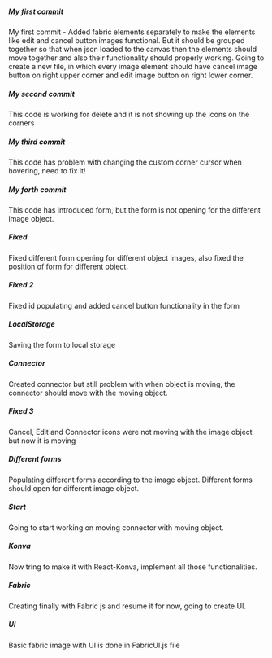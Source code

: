 ##### My first commit
My first commit - Added fabric elements separately to make the elements like edit and cancel button images functional. But it should be grouped together so that when json loaded to the canvas then the elements should move together and also their functionality should properly working. 
Going to create a new file, in which every image element should have cancel image button on right upper corner and edit image button on right lower corner.

##### My second commit 
This code is working for delete and it is not showing up the icons on the corners

##### My third commit
This code has problem with changing the custom corner cursor when hovering, need to fix it!

##### My forth commit
This code has introduced form, but the form is not opening for the different image object.

##### Fixed
Fixed different form opening for different object images, also fixed the position of form for different object.

##### Fixed 2
Fixed id populating and added cancel button functionality in the form

##### LocalStorage
Saving the form to local storage 

##### Connector
Created connector but still problem with when object is moving, the connector should move with the moving object.

##### Fixed 3
Cancel, Edit and Connector icons were not moving with the image object but now it is moving

##### Different forms
Populating different forms according to the image object. Different forms should open for different image object.

##### Start
Going to start working on moving connector with moving object.

##### Konva
Now tring to make it with React-Konva, implement all those functionalities.

##### Fabric
Creating finally with Fabric js and resume it for now, going to create UI.

##### UI
Basic fabric image with UI is done in FabricUI.js file